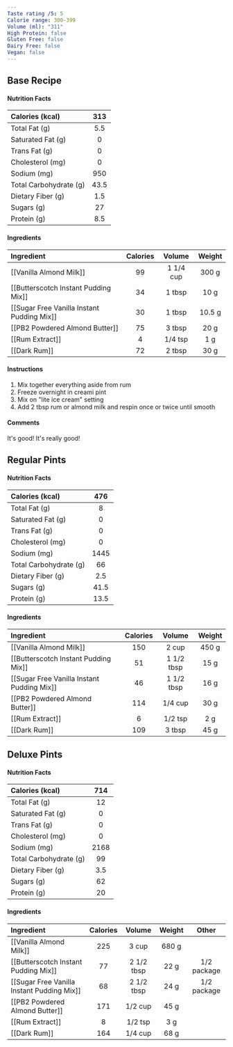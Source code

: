 ```yaml
---
Taste rating /5: 5
Calorie range: 300-399
Volume (ml): "311"
High Protein: false
Gluten Free: false
Dairy Free: false
Vegan: false
---
```

## Base Recipe
#### Nutrition Facts
| Calories (kcal) | 313 |
| :-- | :--: |
| Total Fat (g) | 5.5 |
| Saturated Fat (g) | 0 |
| Trans Fat (g) | 0 |
| Cholesterol (mg) | 0 |
| Sodium (mg) | 950 |
| Total Carbohydrate (g) | 43.5 |
| Dietary Fiber (g) | 1.5 |
| Sugars (g) | 27 |
| Protein (g) | 8.5 |
#### Ingredients
| Ingredient | Calories | Volume | Weight |
| :-- | :--: | :--: | :--: |
| [[Vanilla Almond Milk]] | 99 | 1 1/4 cup | 300 g |
| [[Butterscotch Instant Pudding Mix]] | 34 | 1 tbsp | 10 g |
| [[Sugar Free Vanilla Instant Pudding Mix]] | 30 | 1 tbsp | 10.5 g |
| [[PB2 Powdered Almond Butter]] | 75 | 3 tbsp | 20 g |
| [[Rum Extract]] | 4 | 1/4 tsp | 1 g |
| [[Dark Rum]] | 72 | 2 tbsp | 30 g |
#### Instructions

1. Mix together everything aside from rum
2. Freeze overnight in creami pint
3. Mix on "lite ice cream" setting
4. Add 2 tbsp rum or almond milk and respin once or twice until smooth

#### Comments

It's good! It's really good!

## Regular Pints
#### Nutrition Facts
| Calories (kcal) | 476 |
| :-- | :--: |
| Total Fat (g) | 8 |
| Saturated Fat (g) | 0 |
| Trans Fat (g) | 0 |
| Cholesterol (mg) | 0 |
| Sodium (mg) | 1445 |
| Total Carbohydrate (g) | 66 |
| Dietary Fiber (g) | 2.5 |
| Sugars (g) | 41.5 |
| Protein (g) | 13.5 |
#### Ingredients
| Ingredient | Calories | Volume | Weight |
| :-- | :--: | :--: | :--: |
| [[Vanilla Almond Milk]] | 150 | 2 cup | 450 g |
| [[Butterscotch Instant Pudding Mix]] | 51 | 1 1/2 tbsp | 15 g |
| [[Sugar Free Vanilla Instant Pudding Mix]] | 46 | 1 1/2 tbsp | 16 g |
| [[PB2 Powdered Almond Butter]] | 114 | 1/4 cup | 30 g |
| [[Rum Extract]] | 6 | 1/2 tsp | 2 g |
| [[Dark Rum]] | 109 | 3 tbsp | 45 g |

## Deluxe Pints
#### Nutrition Facts
| Calories (kcal) | 714 |
| :-- | :--: |
| Total Fat (g) | 12 |
| Saturated Fat (g) | 0 |
| Trans Fat (g) | 0 |
| Cholesterol (mg) | 0 |
| Sodium (mg) | 2168 |
| Total Carbohydrate (g) | 99 |
| Dietary Fiber (g) | 3.5 |
| Sugars (g) | 62 |
| Protein (g) | 20 |
#### Ingredients
| Ingredient | Calories | Volume | Weight | Other |
| :-- | :--: | :--: | :--: | :--: |
| [[Vanilla Almond Milk]] | 225 | 3 cup | 680 g | |
| [[Butterscotch Instant Pudding Mix]] | 77 | 2 1/2 tbsp | 22 g | 1/2 package |
| [[Sugar Free Vanilla Instant Pudding Mix]] | 68 | 2 1/2 tbsp | 24 g | 1/2 package |
| [[PB2 Powdered Almond Butter]] | 171 | 1/2 cup | 45 g | |
| [[Rum Extract]] | 8 | 1/2 tsp | 3 g | |
| [[Dark Rum]] | 164 | 1/4 cup | 68 g | |
